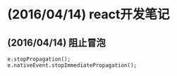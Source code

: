 # (2016/04/14) react开发笔记

## (2016/04/14) 阻止冒泡

```
e.stopPropagation();
e.nativeEvent.stopImmediatePropagation();
```
